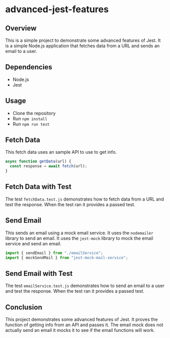 # advanced-jest-features

## Overview

This is a simple project to demonstrate some advanced features of Jest. It is a simple Node.js application
that fetches data from a URL and sends an email to a user.

## Dependencies

- Node.js
- Jest

## Usage

- Clone the repository
- Run `npm install`
- Run `npm run test`

## Fetch Data

This fetch data uses an sample API to use to get info.

```jsx
async function getData(url) {
  const response = await fetch(url);
}
```

## Fetch Data with Test

The test `fetchData.test.js` demonstrates how to fetch data from a URL and test the response. When the test ran it provides a passed test.

## Send Email

This sends an email using a mock email service. It uses the `nodemailer` library to send an email. It uses the `jest-mock` library to mock the email service and send an email.

```jsx
import { sendEmail } from "./emailService";
import { mockSendMail } from "jest-mock-mail-service";
```

## Send Email with Test

The test `emailService.test.js` demonstrates how to send an email to a user and test the response. When the test ran it provides a passed test.

## Conclusion

This project demonstrates some advanced features of Jest. It proves the function of getting info from an API and passes it. The email mock does not actually send an email it mocks it to see if the email functions will work.
